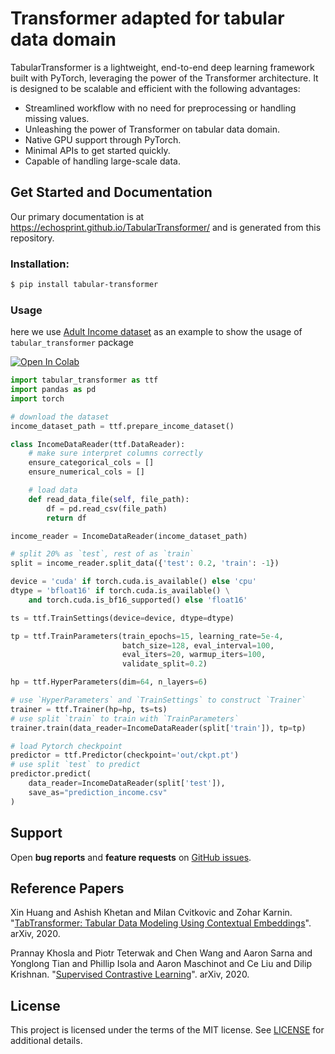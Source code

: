 Transformer adapted for tabular data domain
===============================


TabularTransformer is a lightweight, end-to-end deep learning framework built with PyTorch, leveraging the power of the Transformer architecture. It is designed to be scalable and efficient with the following advantages:

- Streamlined workflow with no need for preprocessing or handling missing values.
- Unleashing the power of Transformer on tabular data domain.
- Native GPU support through PyTorch.
- Minimal APIs to get started quickly.
- Capable of handling large-scale data.


Get Started and Documentation
-----------------------------

Our primary documentation is at https://echosprint.github.io/TabularTransformer/ and is generated from this repository. 

### Installation:

```bash
$ pip install tabular-transformer
```

### Usage

here we use [Adult Income dataset](https://huggingface.co/datasets/scikit-learn/adult-census-income) as an example to show the usage of `tabular_transformer` package 

 <a target="_blank" href="https://colab.research.google.com/github/echosprint/TabularTransformer/blob/main/notebooks/supervised_training.ipynb">
  <img src="https://colab.research.google.com/assets/colab-badge.svg" alt="Open In Colab"/>
</a>

```python
import tabular_transformer as ttf
import pandas as pd
import torch

# download the dataset
income_dataset_path = ttf.prepare_income_dataset()

class IncomeDataReader(ttf.DataReader):
    # make sure interpret columns correctly 
    ensure_categorical_cols = []
    ensure_numerical_cols = []

    # load data 
    def read_data_file(self, file_path):
        df = pd.read_csv(file_path)
        return df

income_reader = IncomeDataReader(income_dataset_path)

# split 20% as `test`, rest of as `train`
split = income_reader.split_data({'test': 0.2, 'train': -1})

device = 'cuda' if torch.cuda.is_available() else 'cpu'
dtype = 'bfloat16' if torch.cuda.is_available() \
    and torch.cuda.is_bf16_supported() else 'float16'

ts = ttf.TrainSettings(device=device, dtype=dtype)

tp = ttf.TrainParameters(train_epochs=15, learning_rate=5e-4,
                         batch_size=128, eval_interval=100,
                         eval_iters=20, warmup_iters=100,
                         validate_split=0.2)

hp = ttf.HyperParameters(dim=64, n_layers=6)

# use `HyperParameters` and `TrainSettings` to construct `Trainer`
trainer = ttf.Trainer(hp=hp, ts=ts)
# use split `train` to train with `TrainParameters`
trainer.train(data_reader=IncomeDataReader(split['train']), tp=tp)

# load Pytorch checkpoint
predictor = ttf.Predictor(checkpoint='out/ckpt.pt')
# use split `test` to predict
predictor.predict(
    data_reader=IncomeDataReader(split['test']),
    save_as="prediction_income.csv"
)
```

Support
-------

Open **bug reports** and **feature requests** on [GitHub issues](https://github.com/echosprint/TabularTransformer/issues).


Reference Papers
----------------

Xin Huang and Ashish Khetan and Milan Cvitkovic and Zohar Karnin. "[TabTransformer: Tabular Data Modeling Using Contextual Embeddings](https://arxiv.org/abs/2012.06678)". arXiv, 2020.

Prannay Khosla and Piotr Teterwak and Chen Wang and Aaron Sarna and Yonglong Tian and Phillip Isola and Aaron Maschinot and Ce Liu and Dilip Krishnan. "[Supervised Contrastive Learning](https://arxiv.org/abs/2004.11362)". arXiv, 2020.


License
-------

This project is licensed under the terms of the MIT license. See [LICENSE](https://github.com/echosprint/TabularTransformer/blob/main/LICENSE) for additional details.